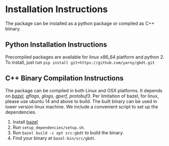 # Installation Instructions
The package can be installed as a python package or compiled as C++ biinary.


Python Installation Instructions
------------------------
Precompiled packages are available for linux x86_64 platform and python 2. To install, just run
`pip install git+https://github.com/yarny/gbdt.git`


C++ Binary Compilation Instructions
--------------------
The package can be compiled in both Linux and OSX platforms.
It depends on *[bazel](bazel.io), gflags, glogs, gperf, protobuf3*.
Per limitation of bazel, for linux, please use ubuntu 14 and above to build.
The built binary can be used in lower version linux machine.
We include a convenient script to set up the dependencies.

1. Install [bazel](bazel.io)
2. Run `setup_dependencies/setup.sh`.
3. Run `bazel build -c opt src:gbdt` to build the binary.
4. Find your binary at `bazel-bin/src/gbdt`.